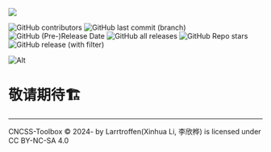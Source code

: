
![](https://549b-static-lowcode-3gkwb0vfd2ab3beb-1257068422.cos.ap-shanghai.myqcloud.com/%E6%B7%BB%E5%8A%A0%E6%A0%871%E9%A2%98.png)

![GitHub contributors](https://img.shields.io/github/contributors/Larrtroffen/Stata_Guidebook)
![GitHub last commit (branch)](https://img.shields.io/github/last-commit/Larrtroffen/Stata_Guidebook/main)  ![GitHub (Pre-)Release Date](https://img.shields.io/github/release-date-pre/Larrtroffen/Stata_Guidebook)  ![GitHub all releases](https://img.shields.io/github/downloads/Larrtroffen/Stata_Guidebook/total)  ![GitHub Repo stars](https://img.shields.io/github/stars/Larrtroffen/Stata_Guidebook)  ![GitHub release (with filter)](https://img.shields.io/github/v/release/Larrtroffen/Stata_Guidebook)

![Alt](https://repobeats.axiom.co/api/embed/f915fdf2050c14532e7d853be7d6059fc2eea71c.svg "Repobeats analytics image")


# 敬请期待🏗️





---

CNCSS-Toolbox © 2024- by Larrtroffen(Xinhua Li, 李欣桦) is licensed under CC BY-NC-SA 4.0 
